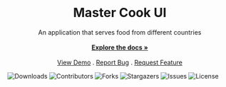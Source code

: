 <br/>
<p align="center">
  <a href="https://github.com/ShaanCoding/MasterCook-design">
    
  </a>

  <h1 align="center">Master Cook UI</h1>

  <p align="center">
    An application that serves food from different countries
    <br/>
    <br/>
    <a href="https://github.com/ShaanCoding/MasterCook-design"><strong>Explore the docs »</strong></a>
    <br/>
    <br/>
    <a href="https://github.com/ShaanCoding/MasterCook-design">View Demo</a>
    .
    <a href="https://github.com/ShaanCoding/MasterCook-design/issues">Report Bug</a>
    .
    <a href="https://github.com/ShaanCoding/MasterCook-design/issues">Request Feature</a>
  </p>
</p>

![Downloads](https://img.shields.io/github/downloads/ShaanCoding/MasterCook-design/total) ![Contributors](https://img.shields.io/github/contributors/ShaanCoding/MasterCook-design?color=dark-green) ![Forks](https://img.shields.io/github/forks/ShaanCoding/MasterCook-design?style=social) ![Stargazers](https://img.shields.io/github/stars/ShaanCoding/MasterCook-design?style=social) ![Issues](https://img.shields.io/github/issues/ShaanCoding/MasterCook-design) ![License](https://img.shields.io/github/license/ShaanCoding/MasterCook-design) 

 
